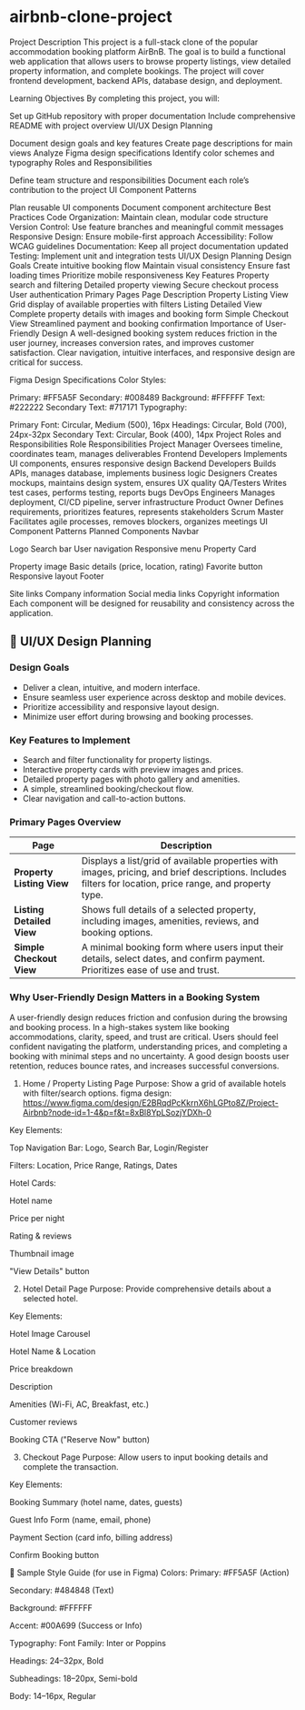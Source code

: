 # airbnb-clone-project

Project Description
This project is a full-stack clone of the popular accommodation booking platform AirBnB. The goal is to build a functional web application that allows users to browse property listings, view detailed property information, and complete bookings. The project will cover frontend development, backend APIs, database design, and deployment.

Learning Objectives
By completing this project, you will:

Set up GitHub repository with proper documentation
Include comprehensive README with project overview
UI/UX Design Planning

Document design goals and key features
Create page descriptions for main views
Analyze Figma design specifications
Identify color schemes and typography
Roles and Responsibilities

Define team structure and responsibilities
Document each role’s contribution to the project
UI Component Patterns

Plan reusable UI components
Document component architecture
Best Practices
Code Organization: Maintain clean, modular code structure
Version Control: Use feature branches and meaningful commit messages
Responsive Design: Ensure mobile-first approach
Accessibility: Follow WCAG guidelines
Documentation: Keep all project documentation updated
Testing: Implement unit and integration tests
UI/UX Design Planning
Design Goals
Create intuitive booking flow
Maintain visual consistency
Ensure fast loading times
Prioritize mobile responsiveness
Key Features
Property search and filtering
Detailed property viewing
Secure checkout process
User authentication
Primary Pages
Page Description
Property Listing View Grid display of available properties with filters
Listing Detailed View Complete property details with images and booking form
Simple Checkout View Streamlined payment and booking confirmation
Importance of User-Friendly Design
A well-designed booking system reduces friction in the user journey, increases conversion rates, and improves customer satisfaction. Clear navigation, intuitive interfaces, and responsive design are critical for success.

Figma Design Specifications
Color Styles:

Primary: #FF5A5F
Secondary: #008489
Background: #FFFFFF
Text: #222222
Secondary Text: #717171
Typography:

Primary Font: Circular, Medium (500), 16px
Headings: Circular, Bold (700), 24px-32px
Secondary Text: Circular, Book (400), 14px
Project Roles and Responsibilities
Role Responsibilities
Project Manager Oversees timeline, coordinates team, manages deliverables
Frontend Developers Implements UI components, ensures responsive design
Backend Developers Builds APIs, manages database, implements business logic
Designers Creates mockups, maintains design system, ensures UX quality
QA/Testers Writes test cases, performs testing, reports bugs
DevOps Engineers Manages deployment, CI/CD pipeline, server infrastructure
Product Owner Defines requirements, prioritizes features, represents stakeholders
Scrum Master Facilitates agile processes, removes blockers, organizes meetings
UI Component Patterns
Planned Components
Navbar

Logo
Search bar
User navigation
Responsive menu
Property Card

Property image
Basic details (price, location, rating)
Favorite button
Responsive layout
Footer

Site links
Company information
Social media links
Copyright information
Each component will be designed for reusability and consistency across the application.

## 🎨 UI/UX Design Planning

### Design Goals

- Deliver a clean, intuitive, and modern interface.
- Ensure seamless user experience across desktop and mobile devices.
- Prioritize accessibility and responsive layout design.
- Minimize user effort during browsing and booking processes.

### Key Features to Implement

- Search and filter functionality for property listings.
- Interactive property cards with preview images and prices.
- Detailed property pages with photo gallery and amenities.
- A simple, streamlined booking/checkout flow.
- Clear navigation and call-to-action buttons.

### Primary Pages Overview

| Page                      | Description                                                                                                                                               |
| ------------------------- | --------------------------------------------------------------------------------------------------------------------------------------------------------- |
| **Property Listing View** | Displays a list/grid of available properties with images, pricing, and brief descriptions. Includes filters for location, price range, and property type. |
| **Listing Detailed View** | Shows full details of a selected property, including images, amenities, reviews, and booking options.                                                     |
| **Simple Checkout View**  | A minimal booking form where users input their details, select dates, and confirm payment. Prioritizes ease of use and trust.                             |

### Why User-Friendly Design Matters in a Booking System

A user-friendly design reduces friction and confusion during the browsing and booking process. In a high-stakes system like booking accommodations, clarity, speed, and trust are critical. Users should feel confident navigating the platform, understanding prices, and completing a booking with minimal steps and no uncertainty. A good design boosts user retention, reduces bounce rates, and increases successful conversions.

1. Home / Property Listing Page
   Purpose: Show a grid of available hotels with filter/search options.
   figma design: https://www.figma.com/design/E2BRqdPcKkrnX6hLGPto8Z/Project-Airbnb?node-id=1-4&p=f&t=8xBl8YpLSozjYDXh-0

Key Elements:

Top Navigation Bar: Logo, Search Bar, Login/Register

Filters: Location, Price Range, Ratings, Dates

Hotel Cards:

Hotel name

Price per night

Rating & reviews

Thumbnail image

"View Details" button

2. Hotel Detail Page
   Purpose: Provide comprehensive details about a selected hotel.

Key Elements:

Hotel Image Carousel

Hotel Name & Location

Price breakdown

Description

Amenities (Wi-Fi, AC, Breakfast, etc.)

Customer reviews

Booking CTA ("Reserve Now" button)

3. Checkout Page
   Purpose: Allow users to input booking details and complete the transaction.

Key Elements:

Booking Summary (hotel name, dates, guests)

Guest Info Form (name, email, phone)

Payment Section (card info, billing address)

Confirm Booking button

🎨 Sample Style Guide (for use in Figma)
Colors:
Primary: #FF5A5F (Action)

Secondary: #484848 (Text)

Background: #FFFFFF

Accent: #00A699 (Success or Info)

Typography:
Font Family: Inter or Poppins

Headings: 24–32px, Bold

Subheadings: 18–20px, Semi-bold

Body: 14–16px, Regular
